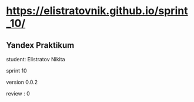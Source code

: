 # https://elistratovnik.github.io/sprint_10/
## Yandex Praktikum
student: Elistratov Nikita

sprint 10

version 0.0.2

review : 0
